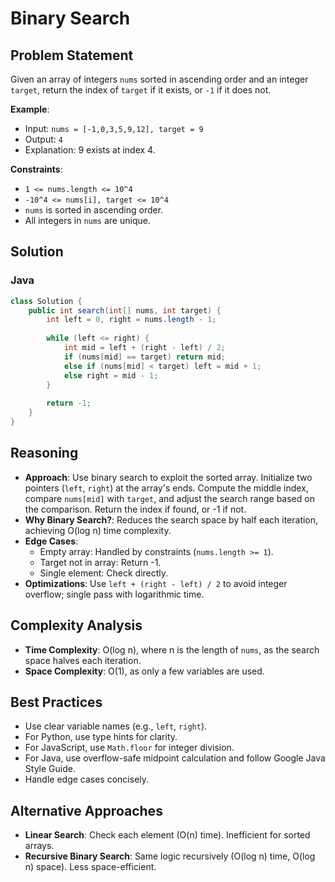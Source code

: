 # Binary Search

## Problem Statement
Given an array of integers `nums` sorted in ascending order and an integer `target`, return the index of `target` if it exists, or `-1` if it does not.

**Example**:
- Input: `nums = [-1,0,3,5,9,12], target = 9`
- Output: `4`
- Explanation: 9 exists at index 4.

**Constraints**:
- `1 <= nums.length <= 10^4`
- `-10^4 <= nums[i], target <= 10^4`
- `nums` is sorted in ascending order.
- All integers in `nums` are unique.

## Solution

### Java
```java
class Solution {
    public int search(int[] nums, int target) {
        int left = 0, right = nums.length - 1;
        
        while (left <= right) {
            int mid = left + (right - left) / 2;
            if (nums[mid] == target) return mid;
            else if (nums[mid] < target) left = mid + 1;
            else right = mid - 1;
        }
        
        return -1;
    }
}
```

## Reasoning
- **Approach**: Use binary search to exploit the sorted array. Initialize two pointers (`left`, `right`) at the array's ends. Compute the middle index, compare `nums[mid]` with `target`, and adjust the search range based on the comparison. Return the index if found, or -1 if not.
- **Why Binary Search?**: Reduces the search space by half each iteration, achieving O(log n) time complexity.
- **Edge Cases**:
  - Empty array: Handled by constraints (`nums.length >= 1`).
  - Target not in array: Return -1.
  - Single element: Check directly.
- **Optimizations**: Use `left + (right - left) / 2` to avoid integer overflow; single pass with logarithmic time.

## Complexity Analysis
- **Time Complexity**: O(log n), where n is the length of `nums`, as the search space halves each iteration.
- **Space Complexity**: O(1), as only a few variables are used.

## Best Practices
- Use clear variable names (e.g., `left`, `right`).
- For Python, use type hints for clarity.
- For JavaScript, use `Math.floor` for integer division.
- For Java, use overflow-safe midpoint calculation and follow Google Java Style Guide.
- Handle edge cases concisely.

## Alternative Approaches
- **Linear Search**: Check each element (O(n) time). Inefficient for sorted arrays.
- **Recursive Binary Search**: Same logic recursively (O(log n) time, O(log n) space). Less space-efficient.